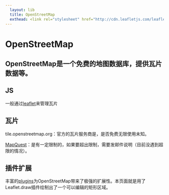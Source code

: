 ```yaml
---
  layout: lib
  title: OpenStreetMap
  exthead: <link rel="stylesheet" href="http://cdn.leafletjs.com/leaflet-0.7.3/leaflet.css" /><link rel="stylesheet" href="leaflet.draw.css" />
---
```

<style type="text/css">
    #map {
        height: 500px;
        width: 900px;
    }
</style>

# OpenStreetMap

## OpenStreetMap是一个免费的地图数据库，提供瓦片数据等。

## JS

一般通过[leaflet](http://leafletjs.com/)来管理瓦片

## 瓦片

tile.openstreetmap.org：官方的瓦片服务商是，是否免费无限使用未知。

[MapQuest](http://www.mapquest.com/)：是有一定限制的，如果要超出限制，需要发邮件说明（目前没遇到超限的情况）。

## 插件扩展

丰富的[plugins](http://leafletjs.com/plugins.html)为OpenStreetMap带来了极强的扩展性。本页面就是用了Leaflet.draw插件绘制出了一个可以编辑的矩形区域。

<div id="map"></div>

<script src="http://cdn.leafletjs.com/leaflet-0.7.3/leaflet.js"></script>
<script src="leaflet.draw.js"></script>
<script>

    var osmUrl = 'http://{s}.tile.openstreetmap.org/{z}/{x}/{y}.png',
    osmAttrib = '&copy; <a href="http://openstreetmap.org/copyright">OpenStreetMap</a> contributors',
    osm = L.tileLayer(osmUrl, {maxZoom: 18, attribution: osmAttrib});
    map = new L.Map('map', {layers: [osm], center: new L.LatLng(51.505, -0.04), zoom: 13});
    var rectangle = L.rectangle([[51.49, -0.1], [51.48, -0.06]]);
    var southWest = L.latLng(51.49, -0.1),
    northEast = L.latLng(51.48, -0.06),
    bounds = L.latLngBounds(southWest, northEast);
    map.fitBounds(bounds);
    //alse useful as:
    //map.fitBounds([[51.49, -0.1], [51.48, -0.06]]);
    rectangle.editing.enable();
    map.addLayer(rectangle);
    //获取bounds：rectangle.getBounds()

    /* 使用MapQuest

    var map = L.map('map', {drawControl: true}).setView([51.505, -0.09], 13);
    var	cloudmadeUrl = 'http://{s}.mqcdn.com/tiles/1.0.0/osm/{z}/{x}/{y}.png';
    var	subDomains = ['otile1','otile2','otile3','otile4'];
    var	cloudmadeAttrib = 'Data, imagery and map information provided by <a href="http://open.mapquest.co.uk" target="_blank">MapQuest</a>, <a href="http://www.openstreetmap.org/" target="_blank">OpenStreetMap</a> and contributors, <a href="http://creativecommons.org/licenses/by-sa/2.0/" target="_blank">CC-BY-SA</a>';
    //var cloudmade = new L.tileLayer(cloudmadeUrl, {maxZoom: 18, attribution: cloudmadeAttrib, subdomains: subDomains});
    L.tileLayer(cloudmadeUrl, {maxZoom: 18, attribution: cloudmadeAttrib, subdomains: subDomains}).addTo(map);
    */
</script>



